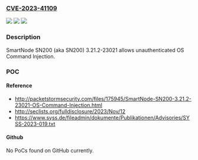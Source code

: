### [CVE-2023-41109](https://cve.mitre.org/cgi-bin/cvename.cgi?name=CVE-2023-41109)
![](https://img.shields.io/static/v1?label=Product&message=n%2Fa&color=blue)
![](https://img.shields.io/static/v1?label=Version&message=n%2Fa&color=blue)
![](https://img.shields.io/static/v1?label=Vulnerability&message=n%2Fa&color=brighgreen)

### Description

SmartNode SN200 (aka SN200) 3.21.2-23021 allows unauthenticated OS Command Injection.

### POC

#### Reference
- http://packetstormsecurity.com/files/175945/SmartNode-SN200-3.21.2-23021-OS-Command-Injection.html
- http://seclists.org/fulldisclosure/2023/Nov/12
- https://www.syss.de/fileadmin/dokumente/Publikationen/Advisories/SYSS-2023-019.txt

#### Github
No PoCs found on GitHub currently.

